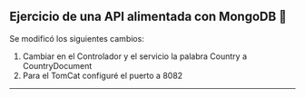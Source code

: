 ## Ejercicio de una API alimentada con MongoDB 🚀

Se modificó los siguientes cambios:
1. Cambiar en el Controlador y el servicio la palabra Country a CountryDocument
2. Para el TomCat configuré el puerto a 8082

---
